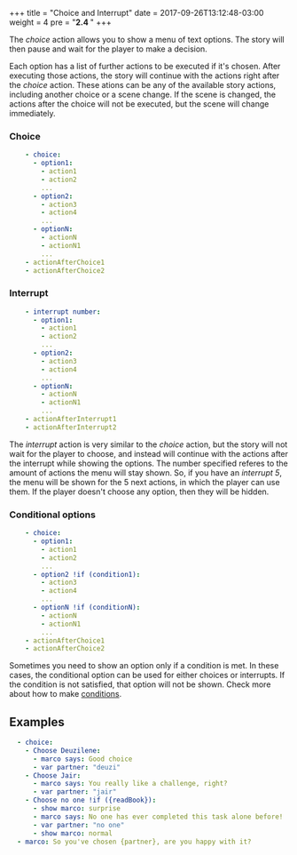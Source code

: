 +++
title = "Choice and Interrupt"
date =  2017-09-26T13:12:48-03:00
weight = 4
pre = "<b>2.4 </b>"
+++

The _choice_ action allows you to show a menu of text options. The story will then pause and wait for the player to make a decision. 

Each option has a list of further actions to be executed if it's chosen. After executing those actions, the story will continue with the actions right after the _choice_ action. These ations can be any of the available story actions, including another choice or a scene change. If the scene is changed, the actions after the choice will not be executed, but the scene will change immediately.



### Choice
```yaml
    - choice:
      - option1:
        - action1
        - action2
        ...
      - option2:
        - action3
        - action4
        ...
      - optionN:
        - actionN
        - actionN1
        ...
    - actionAfterChoice1
    - actionAfterChoice2
```

### Interrupt
```yaml
    - interrupt number:
      - option1:
        - action1
        - action2
        ...
      - option2:
        - action3
        - action4
        ...
      - optionN:
        - actionN
        - actionN1
        ...
    - actionAfterInterrupt1
    - actionAfterInterrupt2
```

The _interrupt_ action is very similar to the _choice_ action, but the story will not wait for the player to choose, and instead will continue with the actions after the interrupt while showing the options. The number specified referes to the amount of actions the menu will stay shown. So, if you have an _interrupt 5_, the menu will be shown for the 5 next actions, in which the player can use them. If the player doesn't choose any option, then they will be hidden.

### Conditional options
```yaml
    - choice:
      - option1:
        - action1
        - action2
        ...
      - option2 !if (condition1):
        - action3
        - action4
        ...
      - optionN !if (conditionN):
        - actionN
        - actionN1
        ...
    - actionAfterChoice1
    - actionAfterChoice2
```

Sometimes you need to show an option only if a condition is met. In these cases, the conditional option can be used for either choices or interrupts. If the condition is not satisfied, that option will not be shown. Check more about how to make [conditions](../if/).

## Examples
```yaml  
  - choice:
    - Choose Deuzilene:
      - marco says: Good choice
      - var partner: "deuzi"
    - Choose Jair:
      - marco says: You really like a challenge, right?
      - var partner: "jair"
    - Choose no one !if ({readBook}):
      - show marco: surprise
      - marco says: No one has ever completed this task alone before!
      - var partner: "no one"
      - show marco: normal
  - marco: So you've chosen {partner}, are you happy with it?

```